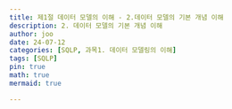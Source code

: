 ```yaml
---
title: 제1절 데이터 모델의 이해 - 2.데이터 모델의 기본 개념 이해
description: 2. 데이터 모델의 기본 개념 이해
author: joo
date: 24-07-12
categories: [SQLP, 과목1. 데이터 모델링의 이해]
tags: [SQLP]
pin: true
math: true
mermaid: true

---
```



